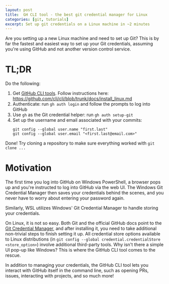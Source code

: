 ```yaml
---
layout: post
title:  GH CLI tool - the best git credential manager for Linux
categories: [git, tutorials]
excerpt: Set up git credentials on a Linux machine in ~2 minutes
---
```


Are you setting up a new Linux machine and need to set up Git? This is by far the fastest and easiest way to set up your Git credentials, assuming you're using GitHub and not another version control service.

# TL;DR
Do the following: 

1. Get [GitHub CLI tools](https://cli.github.com/manual/). Follow instructions here: https://github.com/cli/cli/blob/trunk/docs/install_linux.md
2. Authenticate: run `gh auth login` and follow the prompts to log into GitHub
3. Use `gh` as the Git credential helper: run `gh auth setup-git`
4. Set up the username and email associated with your commits:
    ```
    git config --global user.name "first.last"
    git config --global user.email "<first.last@email.com>"
    ```
Done! Try cloning a repository to make sure everything worked with `git clone ...`

# Motivation
The first time you log into GitHub on Windows PowerShell, a browser pops up and you're instructed to log into GitHub via the web UI. The Windows Git Credential Manager then saves your credentials behind the scenes, and you never have to worry about entering your password again.

Similarly, WSL utilizes Windows' Git Credential Manager to handle storing your credentials.

On Linux, it is not so easy. Both Git and the official GitHub docs point to the [Git Credential Manager](https://github.com/git-ecosystem/git-credential-manager), and after installing it, you need to take additional non-trivial steps to finish setting it up. All credential store options available to Linux distributions (in `git config --global credential.credentialStore <store_option>`) involve additional third-party tools. Why isn't there a simple UI pop-up like Windows? This is where the GitHub CLI tool comes to the rescue.

In addition to managing your credentials, the GitHub CLI tool lets you interact with GitHub itself in the command line, such as opening PRs, issues, interacting with projects, and so much more!